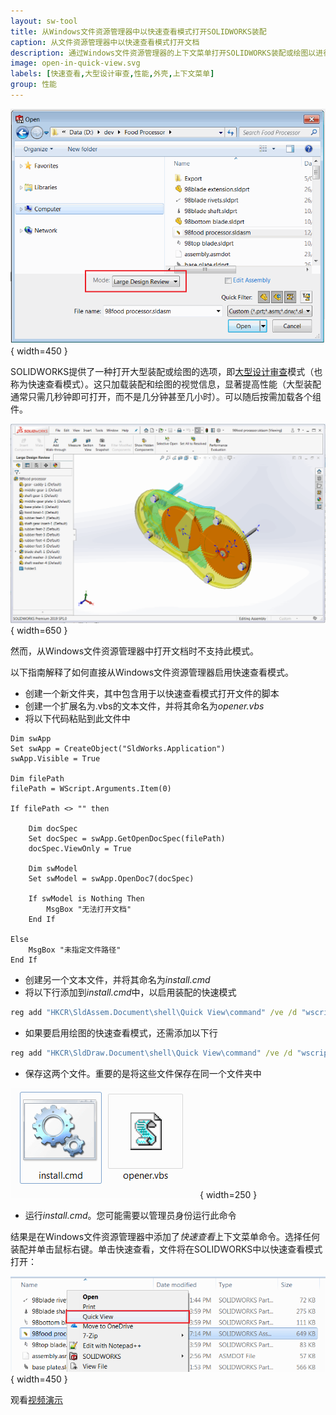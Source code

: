 ```yaml
---
layout: sw-tool
title: 从Windows文件资源管理器中以快速查看模式打开SOLIDWORKS装配
caption: 从文件资源管理器中以快速查看模式打开文档
description: 通过Windows文件资源管理器的上下文菜单打开SOLIDWORKS装配或绘图以进行快速查看（大型设计审查）模式的工具
image: open-in-quick-view.svg
labels: [快速查看,大型设计审查,性能,外壳,上下文菜单]
group: 性能
---
```

![从SOLIDWORKS中打开大型设计审查表单](large-design-review-open.png){ width=450 }

SOLIDWORKS提供了一种打开大型装配或绘图的选项，即[大型设计审查](https://help.solidworks.com/2018/English/SolidWorks/sldworks/HIDD_DIALOG_LDR_WARNING.htm)模式（也称为快速查看模式）。这只加载装配和绘图的视觉信息，显著提高性能（大型装配通常只需几秒钟即可打开，而不是几分钟甚至几小时）。可以随后按需加载各个组件。

![以大型设计审查模式打开的装配](large-design-review.png){ width=650 }

然而，从Windows文件资源管理器中打开文档时不支持此模式。

以下指南解释了如何直接从Windows文件资源管理器启用快速查看模式。

* 创建一个新文件夹，其中包含用于以快速查看模式打开文件的脚本
* 创建一个扩展名为.vbs的文本文件，并将其命名为*opener.vbs*
* 将以下代码粘贴到此文件中

```vbs
Dim swApp
Set swApp = CreateObject("SldWorks.Application")
swApp.Visible = True

Dim filePath
filePath = WScript.Arguments.Item(0)

If filePath <> "" then

	Dim docSpec
	Set docSpec = swApp.GetOpenDocSpec(filePath)
	docSpec.ViewOnly = True

	Dim swModel
	Set swModel = swApp.OpenDoc7(docSpec)

	If swModel is Nothing Then
		MsgBox "无法打开文档"
	End If
	
Else
	MsgBox "未指定文件路径"
End If
```

* 创建另一个文本文件，并将其命名为*install.cmd*
* 将以下行添加到*install.cmd*中，以启用装配的快速模式

```bat
reg add "HKCR\SldAssem.Document\shell\Quick View\command" /ve /d "wscript.exe """%~dp0opener.vbs""" ""%%1""" /f
```

* 如果要启用绘图的快速查看模式，还需添加以下行

```bat
reg add "HKCR\SldDraw.Document\shell\Quick View\command" /ve /d "wscript.exe """%~dp0opener.vbs""" ""%%1""" /f
```

* 保存这两个文件。重要的是将这些文件保存在同一个文件夹中

![用于在Windows资源管理器中启用快速模式的文件](quick-view-files.png){ width=250 }

* 运行*install.cmd*。您可能需要以管理员身份运行此命令

结果是在Windows文件资源管理器中添加了*快速查看*上下文菜单命令。选择任何装配并单击鼠标右键。单击快速查看，文件将在SOLIDWORKS中以快速查看模式打开：

![选择装配时的快速查看上下文菜单](quick-view-context-menu.png){ width=450 }

观看[视频演示](https://youtu.be/9uZCecGg25I?t=12)